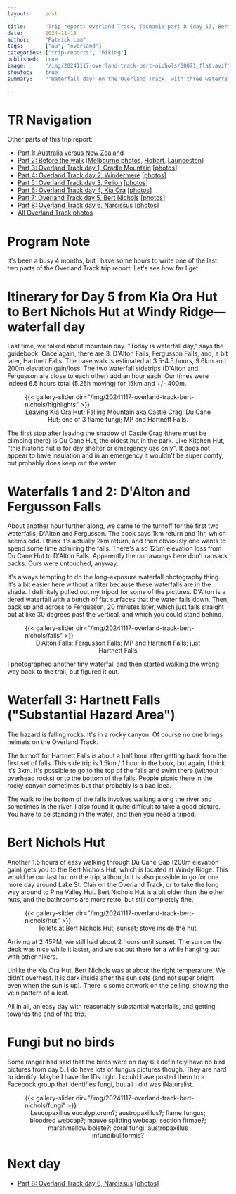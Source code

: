 ```yaml
---
layout:     post

title:      "Trip report: Overland Track, Tasmania—part 8 (day 5), Bert Nichols Hut/Windy Ridge"
date:       2024-11-18
author:     "Patrick Lam"
tags:       ["au", "overland"]
categories: ["trip-reports", "hiking"]
published:  true
image:      "/img/20241117-overland-track-bert-nichols/00071_flat.avif"
showtoc:    true
summary:    "'Waterfall day' on the Overland Track, with three waterfalls available plus a gap before reaching Bert Nichols Hut at Windy Ridge."

---
```


<style>
.post-heading h1  { color: yellow; text-shadow: 2px 2px 2px grey; }
.meta { color: yellow; }
</style>

# TR Navigation

Other parts of this trip report:

* [Part 1: Australia versus New Zealand](/post/20240511-overland-track-australia-vs-new-zealand)
* [Part 2: Before the walk](/post/20240616-overland-track-before-the-walk) [[Melbourne photos](https://gallery.patricklam.ca/index.php?/category/1881), [Hobart](https://gallery.patricklam.ca/index.php?/category/1891), [Launceston](https://gallery.patricklam.ca/index.php?/category/1880)]
* [Part 3: Overland Track day 1, Cradle Mountain](/post/20240617-overland-track-cradle-mountain) [[photos](https://gallery.patricklam.ca/index.php?/category/1884)]
* [Part 4: Overland Track day 2, Windermere](/post/20240624-overland-track-windermere) [[photos](https://gallery.patricklam.ca/index.php?/category/1879)]
* [Part 5: Overland Track day 3, Pelion](/post/20240718-overland-track-pelion) [[photos](https://gallery.patricklam.ca/index.php?/category/1875)]
* [Part 6: Overland Track day 4, Kia Ora](/post/20240728-overland-track-kia-ora) [[photos](https://gallery.patricklam.ca/index.php?/category/1906)]
* [Part 7: Overland Track day 5, Bert Nichols](/post/20241117-overland-track-bert-nichols) [[photos](https://gallery.patricklam.ca/index.php?/category/1917)]
* [Part 8: Overland Track day 6, Narcissus](/post/20241126-overland-track-narcissus) [[photos](https://gallery.patricklam.ca/index.php?/category/1924)]
* [All Overland Track photos](https://gallery.patricklam.ca/index.php?/category/1874)

# Program Note

It's been a busy 4 months, but I have some hours to write one of the last two parts of the Overland Track trip report.
Let's see how far I get.

# Itinerary for Day 5 from Kia Ora Hut to Bert Nichols Hut at Windy Ridge&mdash;waterfall day

Last time, we talked about mountain day. "Today is waterfall day,"
says the guidebook. Once again, there are 3. D'Alton Falls, Fergusson
Falls, and, a bit later, Hartnett Falls. The base walk is estimated at
3.5-4.5 hours, 9.6km and 200m elevation gain/loss. The two waterfall
sidetrips (D'Alton and Fergusson are close to each other) add an hour
each. Our times were indeed 6.5&nbsp;hours total (5.25h moving) for 15km and +/- 400m.

<figure>
{{< gallery-slider dir="/img/20241117-overland-track-bert-nichols/highlights" >}}
<figcaption style="text-align:center">Leaving Kia Ora Hut; Falling Mountain aka Castle Crag; Du Cane Hut; one of 3 flame fungi; MP&nbsp;and Hartnett Falls.</figcaption>
</figure>

The first stop after leaving the shadow of Castle Crag (there must be climbing there) is Du Cane Hut,
the oldest hut in the park.  Like Kitchen Hut, "this historic hut is
for day shelter or emergency use only".  It does not appear to have
insulation and in an emergency it wouldn't be super comfy, but
probably does keep out the water.

# Waterfalls 1 and 2: D'Alton and Fergusson Falls

About another hour further along, we came to the turnoff for the first two
waterfalls, D'Alton and Fergusson. The book says 1km return and 1hr, which seems odd.
I think it's actually 2km return, and then obviously one wants to spend some time admiring the falls.
There's also 125m elevation loss from Du Cane Hut to D'Alton Falls.
Apparently the currawongs here don't ransack packs. Ours were untouched, anyway.

It's always tempting to do the long-exposure waterfall photography
thing. It's a bit easier here without a filter because these
waterfalls are in the shade. I definitely pulled out my tripod for
some of the pictures. D'Alton is a tiered waterfall with a bunch of
flat surfaces that the water falls down. Then, back up and across to
Fergusson, 20 minutes later, which just falls straight out at like 30
degrees past the vertical, and which you could stand behind.

<figure>
{{< gallery-slider dir="/img/20241117-overland-track-bert-nichols/falls" >}}
<figcaption style="text-align:center">D'Alton Falls; Fergusson Falls; MP and Hartnett Falls; just Hartnett Falls</figcaption>
</figure>

I photographed another tiny waterfall and then started walking the wrong way back to the trail,
but figured it out.

# Waterfall 3: Hartnett Falls ("Substantial Hazard Area")

The hazard is falling rocks. It's in a rocky canyon. Of course no one brings helmets on the
Overland Track.

The turnoff for Hartnett Falls is about a half hour after getting back from the first
set of falls. This side trip is 1.5km / 1 hour in the book, but again, I think it's 3km.
It's possible to go to the top of the falls and swim there (without overhead rocks) or to the bottom
of the falls. People picnic there in the rocky canyon sometimes but that probably is a bad idea.

The walk to the bottom of the falls involves walking along the river
and sometimes in the river. I also found it quite difficult to take a
good picture. You have to be standing in the water, and then you need
a tripod.

# Bert Nichols Hut

Another 1.5 hours of easy walking through Du Cane Gap (200m elevation
gain) gets you to the Bert Nichols Hut, which is located at Windy
Ridge. This would be our last hut on the trip, although it is also
possible to go for one more day around Lake St. Clair on the Overland
Track, or to take the long way around to Pine Valley Hut. Bert Nichols
Hut is a bit older than the other huts, and the bathrooms are more
retro, but still completely fine.

<figure>
{{< gallery-slider dir="/img/20241117-overland-track-bert-nichols/hut" >}}
<figcaption style="text-align:center">Toilets at Bert Nichols Hut; sunset; stove inside the hut.</figcaption>
</figure>

Arriving at 2:45PM, we still had about 2 hours until sunset. The sun on the
deck was nice while it laster, and we sat out there for a while hanging out with
other hikers.

Unlike the Kia Ora Hut, Bert Nichols was at about the right temperature. We didn't overheat.
It is dark inside after the sun sets (and not super bright even when the sun is up).
There is some artwork on the ceiling, showing the vein pattern of a leaf.

All in all, an easy day with reasonably substantial waterfalls, and getting towards the end of the trip.

# Fungi but no birds

Some ranger had said that the birds were on day 6. I definitely have no bird pictures from day 5.
I do have lots of fungus pictures though. They are hard to identify. Maybe I have the IDs right. I could have
posted them to a Facebook group that identifies fungi, but all I did was iNaturalist.

<figure>
{{< gallery-slider dir="/img/20241117-overland-track-bert-nichols/fungi" >}}
<figcaption style="text-align:center">Leucopaxillus eucalyptorum?; austropaxillus?; flame fungus; bloodred webcap?; mauve splitting webcap; section firmae?; marshmellow bolete?; coral fungi; austropaxillus infundibuliformis?</figcaption>
</figure>

# Next day

* [Part 8: Overland Track day 6, Narcissus](/post/20241126-overland-track-narcissus) [[photos](https://gallery.patricklam.ca/index.php?/category/1924)]
